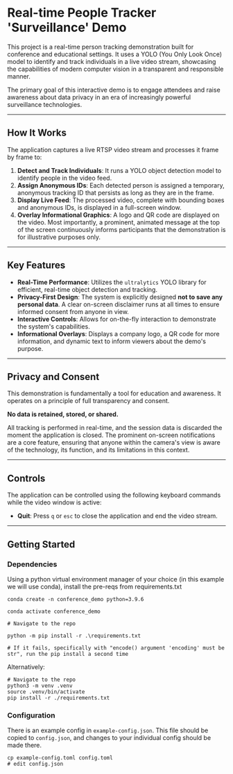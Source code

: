 # Real-time People Tracker 'Surveillance' Demo

This project is a real-time person tracking demonstration built for conference and educational settings. It uses a YOLO (You Only Look Once) model to identify and track individuals in a live video stream, showcasing the capabilities of modern computer vision in a transparent and responsible manner.

The primary goal of this interactive demo is to engage attendees and raise awareness about data privacy in an era of increasingly powerful surveillance technologies.

---

## How It Works

The application captures a live RTSP video stream and processes it frame by frame to:

1.  **Detect and Track Individuals**: It runs a YOLO object detection model to identify people in the video feed.
2.  **Assign Anonymous IDs**: Each detected person is assigned a temporary, anonymous tracking ID that persists as long as they are in the frame.
3.  **Display Live Feed**: The processed video, complete with bounding boxes and anonymous IDs, is displayed in a full-screen window.
4.  **Overlay Informational Graphics**: A logo and QR code are displayed on the video. Most importantly, a prominent, animated message at the top of the screen continuously informs participants that the demonstration is for illustrative purposes only.

---

## Key Features

* **Real-Time Performance**: Utilizes the `ultralytics` YOLO library for efficient, real-time object detection and tracking.
* **Privacy-First Design**: The system is explicitly designed **not to save any personal data**. A clear on-screen disclaimer runs at all times to ensure informed consent from anyone in view.
* **Interactive Controls**: Allows for on-the-fly interaction to demonstrate the system's capabilities.
* **Informational Overlays**: Displays a company logo, a QR code for more information, and dynamic text to inform viewers about the demo's purpose.

---

## Privacy and Consent

This demonstration is fundamentally a tool for education and awareness. It operates on a principle of full transparency and consent.

**No data is retained, stored, or shared.**

All tracking is performed in real-time, and the session data is discarded the moment the application is closed. The prominent on-screen notifications are a core feature, ensuring that anyone within the camera's view is aware of the technology, its function, and its limitations in this context.

---

## Controls

The application can be controlled using the following keyboard commands while the video window is active:

* **Quit**: Press `q` or `esc` to close the application and end the video stream.

---

## Getting Started

### Dependencies

Using a python virtual environment manager of your choice (in this example we will use conda), install the pre-reqs from requirements.txt

```
conda create -n conference_demo python=3.9.6

conda activate conference_demo

# Navigate to the repo

python -m pip install -r .\requirements.txt

# If it fails, specifically with "encode() argument 'encoding' must be str", run the pip install a second time
```

Alternatively:

```
# Navigate to the repo
python3 -m venv .venv
source .venv/bin/activate
pip install -r ./requirements.txt
```

### Configuration

There is an example config in `example-config.json`.
This file should be copied to `config.json`,
and changes to your individual config should be made there.

```
cp example-config.toml config.toml
# edit config.json
```

